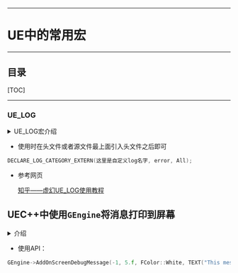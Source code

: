 ___________________________________________________________________________________________
# UE中的常用宏
___________________________________________________________________________________________


## 目录

[TOC]

___________________________________________________________________________________________

### UE_LOG

<details>
<summary>UE_LOG宏介绍</summary>

> - 头文件片段的语法是DECLARE_LOG_CATEGORY_EXTERN(CategoryName, DefaultVerbosity, CompileTimeVerbosity). DefaultVerbosity 是在 ini 文件或命令行中未指定详细级别时使用的详细级别。不会记录任何比这更详细的内容。CompileTimeVerbosity 是要在代码中编译的最大详细程度。任何比这更详细的内容都不会被编译。  

</details>

- 使用时在头文件或者源文件最上面引入头文件之后即可

```CPP
DECLARE_LOG_CATEGORY_EXTERN(这里是自定义log名字, error, All);
```

- 参考网页

  [知乎——虚幻UE_LOG使用教程](https://zhuanlan.zhihu.com/p/463724067)



## UEC++中使用`GEngine`将消息打印到屏幕

<details>
<summary>介绍</summary>

> - 第一个参数是消息的键（key）。如果 key 设置为 -1，则每次执行这行代码时，都会在屏幕上添加一条新消息。例如，如果将这个添加到Tick()函数中，屏幕很快就会充斥着这些消息流。如果键是正整数（键的类型是 uint64），则每条新消息都会用与其键相同的整数替换前一条消息。例如，如果调用上述函数Tick()并将其键修改为 1，则游戏中的屏幕上只会看到一条消息，因为每个新调用都会简单地替换它。  
> - 第二个参数是显示消息的时长，以秒为单位，它是浮点类型。  
> - 第三个参数是一个FColor 类型的参数，用来确定文本颜色。最好使用在游戏世界背景下易于阅读的颜色。最简单的方法是使用预定义的颜色常量，例如FColor::White. 有关可用颜色常量的完整列表，请参阅[此官方文档页面](https://link.zhihu.com/?target=https%3A//docs.unrealengine.com/en-US/API/Runtime/Core/Math/FColor/index.html)的底部。  
> - 第四个参数是消息本身。请注意，整个字符串必须只占用一个参数，因此，有多个参数的情况下需要使用FString::Printf()：  
> - GEngine->AddOnScreenDebugMessage(-1, 5.f, FColor::Red, FString::Printf(TEXT("Some variable values: x = %f, y = %f"), x, y));  
> - AddOnScreenDebugMessage()还有两个可选参数。第五个参数是一个布尔值，用于确定新消息是出现在顶部（如果为真）还是底部（如果为假）。请注意，这仅适用于键值设置为 -1 的情况。第六个参数是确定文本比例的二维向量。如果打印到屏幕上的消息太小而难以阅读，或者它们太大并占用太多屏幕空间，这将非常有用。  
> - Visual Studio 可能会在 GEngine 下划线并声称它是未定义的。但是，你无需显式包含 Engine.h 或 EngineGlobals.h 即可在任何类中使用它。尽管有红色下划线，它应该可以编译并正常工作。
>
> 源码：![](./Image/CommonMacrosUE/1.png)

</details>

- 使用API：

```CPP
GEngine->AddOnScreenDebugMessage(-1, 5.f, FColor::White, TEXT("This message will appear on the screen!"));
```

